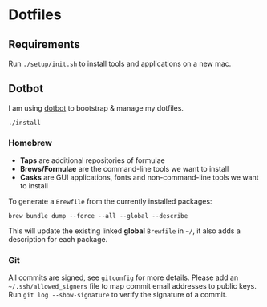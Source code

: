 # Dotfiles

## Requirements

Run `./setup/init.sh` to install tools and applications on a new mac.

## Dotbot

I am using [dotbot](https://github.com/anishathalye/dotbot) to bootstrap & manage my dotfiles.

```shell
./install
```

### Homebrew

- **Taps** are additional repositories of formulae
- **Brews/Formulae** are the command-line tools we want to install
- **Casks** are GUI applications, fonts and non-command-line tools we want to install

To generate a `Brewfile` from the currently installed packages:

```shell
brew bundle dump --force --all --global --describe
```

This will update the existing linked **global** `Brewfile` in `~/`, it also adds a description for each package.

### Git

All commits are signed, see `gitconfig` for more details. Please add an `~/.ssh/allowed_signers` file to map commit email addresses to public keys. Run `git log --show-signature` to verify the signature of a commit.
